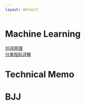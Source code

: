 ```yaml
---
layout: default
---
```


# Machine Learning
[XGB原理](./posts/XGB原理解析.md)<br/>
[分类指标详解](./posts/分类指标详解.md)

# Technical Memo

# BJJ
